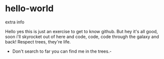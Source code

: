 # hello-world
extra info

Hello yes this is just an exercise to get to know github. 
But hey it's all good, soon i'll skyrocket out of here and code, code, code through the galaxy and back!
Respect trees, they're life. 
- Don't search to far you can find me in the trees.-
